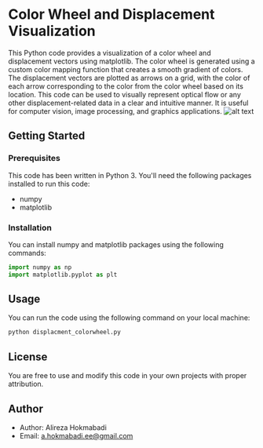 # Color Wheel and Displacement Visualization

This Python code provides a visualization of a color wheel and displacement vectors using matplotlib. The color wheel is generated using a custom color mapping function that creates a smooth gradient of colors. The displacement vectors are plotted as arrows on a grid, with the color of each arrow corresponding to the color from the color wheel based on its location. This code can be used to visually represent optical flow or any other displacement-related data in a clear and intuitive manner. It is useful for computer vision, image processing, and graphics applications.
![alt text](https://github.com/alireza-hokmabadi/displacment_colorwheel/blob/master/output.png)

## Getting Started

### Prerequisites
This code has been written in Python 3. You'll need the following packages installed to run this code:

- numpy
- matplotlib

### Installation
You can install numpy and matplotlib packages using the following commands:
```python
import numpy as np
import matplotlib.pyplot as plt
```

## Usage
You can run the code using the following command on your local machine:
```cmd
python displacment_colorwheel.py
```

## License
You are free to use and modify this code in your own projects with proper attribution.

## Author
- Author: Alireza Hokmabadi
- Email: [a.hokmabadi.ee@gmail.com](mailto:a.hokmabadi.ee@gmail.com)  

